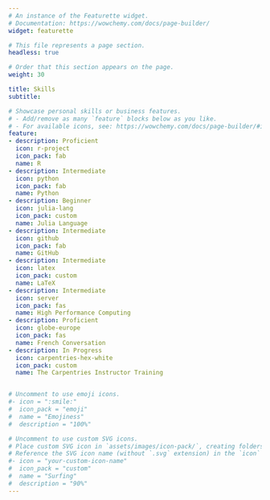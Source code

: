 ```yaml
---
# An instance of the Featurette widget.
# Documentation: https://wowchemy.com/docs/page-builder/
widget: featurette

# This file represents a page section.
headless: true

# Order that this section appears on the page.
weight: 30

title: Skills
subtitle:

# Showcase personal skills or business features.
# - Add/remove as many `feature` blocks below as you like.
# - For available icons, see: https://wowchemy.com/docs/page-builder/#icons
feature:
- description: Proficient
  icon: r-project
  icon_pack: fab
  name: R
- description: Intermediate
  icon: python
  icon_pack: fab
  name: Python
- description: Beginner
  icon: julia-lang
  icon_pack: custom
  name: Julia Language
- description: Intermediate
  icon: github
  icon_pack: fab
  name: GitHub
- description: Intermediate
  icon: latex
  icon_pack: custom
  name: LaTeX
- description: Intermediate
  icon: server  
  icon_pack: fas
  name: High Performance Computing
- description: Proficient
  icon: globe-europe
  icon_pack: fas
  name: French Conversation
- description: In Progress
  icon: carpentries-hex-white
  icon_pack: custom
  name: The Carpentries Instructor Training


# Uncomment to use emoji icons.
#- icon = ":smile:"
#  icon_pack = "emoji"
#  name = "Emojiness"
#  description = "100%"  

# Uncomment to use custom SVG icons.
# Place custom SVG icon in `assets/images/icon-pack/`, creating folders if necessary.
# Reference the SVG icon name (without `.svg` extension) in the `icon` field.
#- icon = "your-custom-icon-name"
#  icon_pack = "custom"
#  name = "Surfing"
#  description = "90%"
---
```

